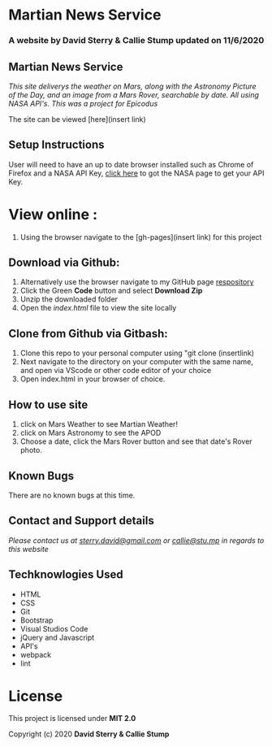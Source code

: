 # Martian News Service  

### A website by David Sterry & Callie Stump updated on 11/6/2020

## Martian News Service

_This site deliverys the weather on Mars, along with the Astronomy Picture of the Day, and an image from a Mars Rover, searchable by date. All using NASA API's. This was a project for Epicodus_

The site can be viewed [here](insert link)

## Setup Instructions
 User will need to have an up to date browser installed such as Chrome of Firefox and a NASA API Key, [click here](https://api.nasa.gov/) to got the NASA page to get your API Key. 
 # View online :
1. Using the browser navigate to the [gh-pages](insert link) for this project
## Download via Github:
1. Alternatively use the browser navigate to my GitHub page [respository](insertlink )
2. Click the Green **Code** button and select **Download Zip**
3. Unzip the downloaded folder
4. Open the _index.html_ file to view the site locally
## Clone from Github via Gitbash:
1. Clone this repo to your personal computer using "git clone (insertlink)
2. Next navigate to the directory on your computer with the same name, and open via VScode or other code editor of your choice
3. Open index.html in your browser of choice. 
## How to use site
1. click on Mars Weather to see Martian Weather!
2. click on Mars Astronomy to see the APOD 
3. Choose a date, click the Mars Rover button and see that date's Rover photo. 

## Known Bugs
 There are no known bugs at this time.



## Contact and Support details

_Please contact us at sterry.david@gmail.com or callie@stu.mp in regards to this website_

## Techknowlogies Used

* HTML
* CSS
* Git
* Bootstrap
* Visual Studios Code
* jQuery and Javascript
* API's
* webpack
* lint 


# License

This project is licensed under **MIT 2.0**

Copyright (c) 2020 **David Sterry & Callie Stump**
